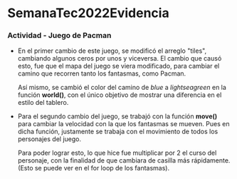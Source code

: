 # SemanaTec2022Evidencia

### Actividad - Juego de Pacman
- En el primer cambio de este juego, se modificó el arreglo "tiles", cambiando algunos ceros por unos y viceversa. El cambio que causó esto, fue que el mapa del juego se viera modificado, para cambiar el camino que recorren tanto los fantasmas, como Pacman.


  Así mismo, se cambió el color del camino de *blue* a *lightseagreen* en la función **world()**, con el único objetivo de mostrar una diferencia en el estilo del tablero.

- Para el segundo cambio del juego, se trabajó con la función **move()** para cambiar la velocidad con la que los fantasmas se mueven. Pues en dicha función, justamente se trabaja con el movimiento de todos los personajes del juego.


  Para poder lograr esto, lo que hice fue multiplicar por 2 el curso del personaje, con la finalidad de que cambiara de casilla más rápidamente. (Esto se puede ver en el for loop de los fantasmas).
